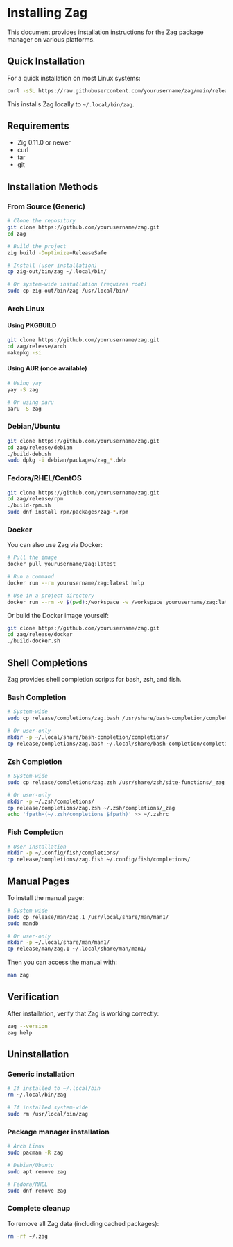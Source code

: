 # Installing Zag

This document provides installation instructions for the Zag package manager on various platforms.

## Quick Installation

For a quick installation on most Linux systems:

```bash
curl -sSL https://raw.githubusercontent.com/yourusername/zag/main/release/install.sh | bash
```

This installs Zag locally to `~/.local/bin/zag`.

## Requirements

- Zig 0.11.0 or newer
- curl
- tar
- git

## Installation Methods

### From Source (Generic)

```bash
# Clone the repository
git clone https://github.com/yourusername/zag.git
cd zag

# Build the project
zig build -Doptimize=ReleaseSafe

# Install (user installation)
cp zig-out/bin/zag ~/.local/bin/

# Or system-wide installation (requires root)
sudo cp zig-out/bin/zag /usr/local/bin/
```

### Arch Linux

#### Using PKGBUILD

```bash
git clone https://github.com/yourusername/zag.git
cd zag/release/arch
makepkg -si
```

#### Using AUR (once available)

```bash
# Using yay
yay -S zag

# Or using paru
paru -S zag
```

### Debian/Ubuntu

```bash
git clone https://github.com/yourusername/zag.git
cd zag/release/debian
./build-deb.sh
sudo dpkg -i debian/packages/zag_*.deb
```

### Fedora/RHEL/CentOS

```bash
git clone https://github.com/yourusername/zag.git
cd zag/release/rpm
./build-rpm.sh
sudo dnf install rpm/packages/zag-*.rpm
```

### Docker

You can also use Zag via Docker:

```bash
# Pull the image
docker pull yourusername/zag:latest

# Run a command
docker run --rm yourusername/zag:latest help

# Use in a project directory
docker run --rm -v $(pwd):/workspace -w /workspace yourusername/zag:latest init
```

Or build the Docker image yourself:

```bash
git clone https://github.com/yourusername/zag.git
cd zag/release/docker
./build-docker.sh
```

## Shell Completions

Zag provides shell completion scripts for bash, zsh, and fish.

### Bash Completion

```bash
# System-wide
sudo cp release/completions/zag.bash /usr/share/bash-completion/completions/zag

# Or user-only
mkdir -p ~/.local/share/bash-completion/completions/
cp release/completions/zag.bash ~/.local/share/bash-completion/completions/zag
```

### Zsh Completion

```bash
# System-wide
sudo cp release/completions/zag.zsh /usr/share/zsh/site-functions/_zag

# Or user-only
mkdir -p ~/.zsh/completions/
cp release/completions/zag.zsh ~/.zsh/completions/_zag
echo 'fpath=(~/.zsh/completions $fpath)' >> ~/.zshrc
```

### Fish Completion

```bash
# User installation
mkdir -p ~/.config/fish/completions/
cp release/completions/zag.fish ~/.config/fish/completions/
```

## Manual Pages

To install the manual page:

```bash
# System-wide
sudo cp release/man/zag.1 /usr/local/share/man/man1/
sudo mandb

# Or user-only
mkdir -p ~/.local/share/man/man1/
cp release/man/zag.1 ~/.local/share/man/man1/
```

Then you can access the manual with:

```bash
man zag
```

## Verification

After installation, verify that Zag is working correctly:

```bash
zag --version
zag help
```

## Uninstallation

### Generic installation

```bash
# If installed to ~/.local/bin
rm ~/.local/bin/zag

# If installed system-wide
sudo rm /usr/local/bin/zag
```

### Package manager installation

```bash
# Arch Linux
sudo pacman -R zag

# Debian/Ubuntu
sudo apt remove zag

# Fedora/RHEL
sudo dnf remove zag
```

### Complete cleanup

To remove all Zag data (including cached packages):

```bash
rm -rf ~/.zag
```